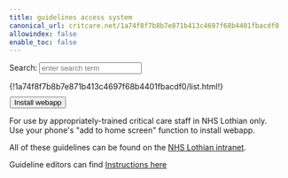 ```yaml
---
title: guidelines access system
canonical_url: critcare.net/1a74f8f7b8b7e871b413c4697f68b4401fbacdf0
allowindex: false
enable_toc: false
---
```

<script src="https://unpkg.com/lunr/lunr.js"></script>
<script src="https://code.jquery.com/jquery-2.1.3.min.js"></script>
<!-- https://lunrjs.com/guides/getting_started.html -->

<style>
.emergency{
  color: red;
}
.emergency:hover{
  color: red;
}
.emergency:visited{
  color: red;
}
.emergency:focus{
  color: red;
}

.searchresult{
  margin: 0 0 0 5px;
  font-size: smaller;
  color: cornflowerblue;
  display:list-item;
  list-style-type: square;
}

.container {
  /*
    redefine bootstrap container
    to have padding 0
    in order to make
    best use of screen space
  */
  width: 100%;
  padding-right: 0px;
  padding-left: 0px;
  margin-right: auto;
  margin-left: auto;
}

.add-button {
  margin-top: 10px;
  margin-left: 1px;
}
</style>


<p>Search: <input id="search" type="text" placeholder="enter search term"></p>

<div id="results"></div>

<div class="col-xs-12 col-md-6 col-lg-4">
  {!1a74f8f7b8b7e871b413c4697f68b4401fbacdf0/list.html!}
</div>

<div class="col-xs-12 col-md-6 col-lg-8">
  <button class="add-button">Install webapp</button>
  <p>
    For use by appropriately-trained critical care staff in NHS Lothian only. <br>Use your phone's "add to home screen" function to install webapp.
  </p>
  <p>
    All of these guidelines can be found on the <a href="http://intranet.lothian.scot.nhs.uk/Directory/CriticalCare/Pages"> NHS Lothian intranet</a>.
  </p>
  <p>Guideline editors can find <a href="https://critcare.net/1a74f8f7b8b7e871b413c4697f68b4401fbacdf0/criticalcare/offline_README/">Instructions here</a></p>
</div>

<script src="search.js"></script>

<script>

if ('serviceWorker' in navigator) {
navigator.serviceWorker.register('./sw.js').then(function(reg) {
    console.log('Successfully registered service worker', reg);
}).catch(function(err) {
    console.warn('Error whilst registering service worker', err);
});
}

// Code to handle install prompt on desktop
let deferredPrompt;
const addBtn = document.querySelector('.add-button');
addBtn.style.display = 'none';

window.addEventListener('beforeinstallprompt', (e) => {
  console.log("beforeinstallprompt activated")
  // Prevent Chrome 67 and earlier from automatically showing the prompt
  e.preventDefault();
  // Stash the event so it can be triggered later.
  deferredPrompt = e;
  // Update UI to notify the user they can add to home screen
  addBtn.style.display = 'block';

  addBtn.addEventListener('click', () => {
    console.log("addBtn button activated")
    // hide our user interface that shows our A2HS button
    addBtn.style.display = 'none';
    // Show the prompt
    deferredPrompt.prompt();
    // Wait for the user to respond to the prompt
    deferredPrompt.userChoice.then((choiceResult) => {
      if (choiceResult.outcome === 'accepted') {
        console.log('User accepted the A2HS prompt');
      } else {
        console.log('User dismissed the A2HS prompt');
      }
      deferredPrompt = null;
    });
  });
});
</script>







